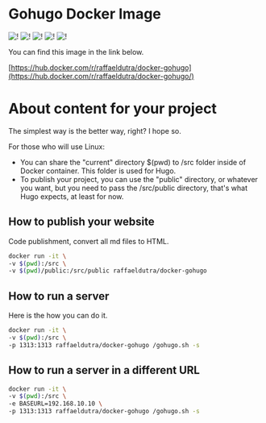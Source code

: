 # Gohugo Docker Image

![!](https://img.shields.io/dub/l/vibe-d.svg) ![!](https://img.shields.io/docker/stars/raffaeldutra/docker-gohugo.svg) ![!](https://img.shields.io/docker/pulls/raffaeldutra/docker-gohugo.svg) ![!](https://img.shields.io/docker/automated/raffaeldutra/docker-gohugo.svg) ![!](https://img.shields.io/docker/build/raffaeldutra/docker-gohugo.svg)

You can find this image in the link below.

[https://hub.docker.com/r/raffaeldutra/docker-gohugo](https://hub.docker.com/r/raffaeldutra/docker-gohugo/)

# About content for your project

The simplest way is the better way, right? I hope so.

For those who will use Linux:

* You can share the "current" directory $(pwd) to /src folder inside of Docker container. This folder is used for Hugo.
* To publish your project, you can use the "public" directory, or whatever you want, but you need to pass the /src/public directory, that's what Hugo expects, at least for now.

## How to publish your website

Code publishment, convert all md files to HTML.

```bash
docker run -it \
-v $(pwd):/src \
-v $(pwd)/public:/src/public raffaeldutra/docker-gohugo
```

## How to run a server

Here is the how you can do it.

```bash
docker run -it \
-v $(pwd):/src \
-p 1313:1313 raffaeldutra/docker-gohugo /gohugo.sh -s
```
## How to run a server in a different URL

```bash
docker run -it \
-v $(pwd):/src \
-e BASEURL=192.168.10.10 \
-p 1313:1313 raffaeldutra/docker-gohugo /gohugo.sh -s
